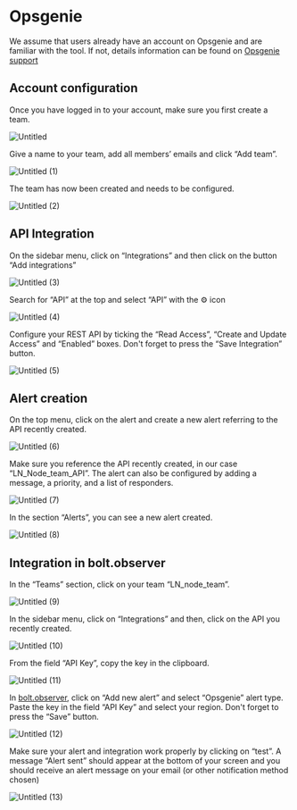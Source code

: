 # Opsgenie

We assume that users already have an account on Opsgenie and are familiar with the tool. If not, details information can be found on [Opsgenie support](https://support.atlassian.com/opsgenie/)

## Account configuration

Once you have logged in to your account, make sure you first create a team.

![Untitled](https://user-images.githubusercontent.com/100695254/176128120-547d8ded-9db8-41f3-a847-25de13089e42.png)

Give a name to your team, add all members’ emails and click “Add team”.

![Untitled (1)](https://user-images.githubusercontent.com/100695254/176128327-5a3e23ce-1d76-4395-924f-7c5497c7128f.png)

The team has now been created and needs to be configured.

![Untitled (2)](https://user-images.githubusercontent.com/100695254/176128500-8e9c7f39-d72d-4d56-abfd-53043bdf7317.png)

## API Integration

On the sidebar menu, click on “Integrations” and then click on the button “Add integrations”

![Untitled (3)](https://user-images.githubusercontent.com/100695254/176128940-258f7e84-f408-4e75-8aae-38335d8f73f3.png)

Search for “API” at the top and select “API” with the ⚙️ icon

![Untitled (4)](https://user-images.githubusercontent.com/100695254/176129046-c255f268-dfa5-4d2e-984c-65505f46b9d7.png)

Configure your REST API by ticking the “Read Access”, “Create and Update Access” and “Enabled” boxes. Don't forget to press the “Save Integration” button.

![Untitled (5)](https://user-images.githubusercontent.com/100695254/176129198-34a7ecb4-6175-468c-a105-1ef0d825c2fd.png)

## Alert creation

On the top menu, click on the alert and create a new alert referring to the API recently created.

![Untitled (6)](https://user-images.githubusercontent.com/100695254/176129675-30bf29bc-bbb8-4ad7-adf7-d631b9154959.png)

Make sure you reference the API recently created, in our case “LN\_Node\_team\_API”. The alert can also be configured by adding a message, a priority, and a list of responders.

![Untitled (7)](https://user-images.githubusercontent.com/100695254/176129828-c5bc3630-dea0-4059-a0ff-900c5a6f250e.png)

In the section “Alerts”, you can see a new alert created.

![Untitled (8)](https://user-images.githubusercontent.com/100695254/176129938-afbb6848-5d01-4a6a-84df-6b3095c56c5b.png)

## Integration in bolt.observer

In the “Teams” section, click on your team “LN\_node\_team”.

![Untitled (9)](https://user-images.githubusercontent.com/100695254/176130086-21f0b870-84d5-4e6d-acea-8188d3894561.png)

In the sidebar menu, click on “Integrations” and then, click on the API you recently created.

![Untitled (10)](https://user-images.githubusercontent.com/100695254/176130532-3d597ca3-f143-406b-a071-e1ab904100cc.png)

From the field “API Key”, copy the key in the clipboard.

![Untitled (11)](https://user-images.githubusercontent.com/100695254/176130666-06bbe30b-6ab3-4e31-8f96-9b25da8a435e.png)

In [bolt.observer](http://bolt.observer/), click on “Add new alert” and select “Opsgenie” alert type. Paste the key in the field “API Key” and select your region. Don't forget to press the “Save” button.

![Untitled (12)](https://user-images.githubusercontent.com/100695254/176130806-5a336983-b051-40e8-9e09-e1c864a4ada6.png)

Make sure your alert and integration work properly by clicking on “test”. A message “Alert sent” should appear at the bottom of your screen and you should receive an alert message on your email (or other notification method chosen)

![Untitled (13)](https://user-images.githubusercontent.com/100695254/176130930-c1d56aeb-e559-40bc-9bc6-40dd517bd15d.png)
